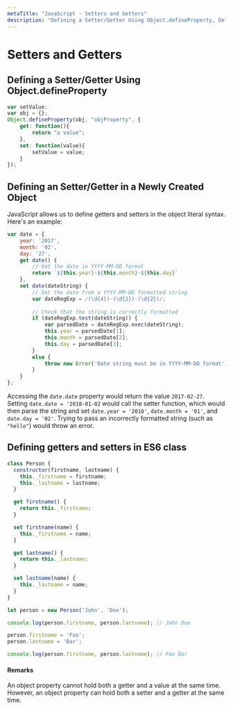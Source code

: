 ```yaml
---
metaTitle: "JavaScript - Setters and Getters"
description: "Defining a Setter/Getter Using Object.defineProperty, Defining an Setter/Getter in a Newly Created Object, Defining getters and setters in ES6 class"
---
```


# Setters and Getters




## Defining a Setter/Getter Using Object.defineProperty


```js
var setValue;
var obj = {};
Object.defineProperty(obj, "objProperty", {
    get: function(){
        return "a value";
    },
    set: function(value){
        setValue = value;
    }
});

```



## Defining an Setter/Getter in a Newly Created Object


JavaScript allows us to define getters and setters in the object literal syntax. Here's an example:

```js
var date = {
    year: '2017',
    month: '02',
    day: '27',
    get date() {
        // Get the date in YYYY-MM-DD format
        return `${this.year}-${this.month}-${this.day}`
    },
    set date(dateString) {
        // Set the date from a YYYY-MM-DD formatted string
        var dateRegExp = /(\d{4})-(\d{2})-(\d{2})/;
        
        // Check that the string is correctly formatted
        if (dateRegExp.test(dateString)) {
            var parsedDate = dateRegExp.exec(dateString);
            this.year = parsedDate[1];
            this.month = parsedDate[2];
            this.day = parsedDate[3];
        }
        else {
            throw new Error('Date string must be in YYYY-MM-DD format');
        }
    }
};

```

Accessing the `date.date` property would return the value `2017-02-27`.  Setting `date.date = '2018-01-02` would call the setter function, which would then parse the string and set `date.year = '2018'`, `date.month = '01'`, and `date.day = '02'`. Trying to pass an incorrectly formatted string (such as `"hello"`) would throw an error.



## Defining getters and setters in ES6 class


```js
class Person {
  constructor(firstname, lastname) {
    this._firstname = firstname;
    this._lastname = lastname;
  }

  get firstname() {
    return this._firstname;
  }

  set firstname(name) {
    this._firstname = name;
  }

  get lastname() {
    return this._lastname;
  }

  set lastname(name) {
    this._lastname = name;
  }
}

let person = new Person('John', 'Doe');

console.log(person.firstname, person.lastname); // John Doe

person.firstname = 'Foo';
person.lastname = 'Bar';

console.log(person.firstname, person.lastname); // Foo Bar

```



#### Remarks


An object property cannot hold both a getter and a value at the same time. However, an object property can hold both a setter and a getter at the same time.

